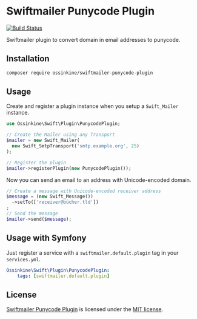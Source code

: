 # Swiftmailer Punycode Plugin

[![Build Status](https://travis-ci.org/ossinkine/swiftmailer-punycode-plugin.svg?branch=master)](https://travis-ci.org/ossinkine/swiftmailer-punycode-plugin)

Swiftmailer plugin to convert domain in email addresses to punycode.

## Installation

```bash
composer require ossinkine/swiftmailer-punycode-plugin
```

## Usage

Create and register a plugin instance when you setup a `Swift_Mailer` instance.

```php
use Ossinkine\Swift\Plugin\PunycodePlugin;

// Create the Mailer using any Transport
$mailer = new Swift_Mailer(
  new Swift_SmtpTransport('smtp.example.org', 25)
);

// Register the plugin
$mailer->registerPlugin(new PunycodePlugin());
```

Now you can send an email to an address with Unicode-encoded domain.

```php
// Create a message with Unicode-encoded receiver address
$message = (new Swift_Message())
  ->setTo(['receiver@bücher.tld'])
;
// Send the message
$mailer->send($message);
```

## Usage with Symfony

Just register a service with a `swiftmailer.default.plugin` tag in your `services.yml`.

```yaml
Ossinkine\Swift\Plugin\PunycodePlugin:
    tags: [swiftmailer.default.plugin]
```

## License

[Swiftmailer Punycode Plugin](https://github.com/ossinkine/swiftmailer-punycode-plugin) is licensed under the [MIT license](LICENSE).
